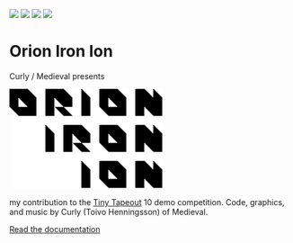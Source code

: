 ![](../../workflows/gds/badge.svg) ![](../../workflows/docs/badge.svg) ![](../../workflows/test/badge.svg) ![](../../workflows/fpga/badge.svg)

Orion Iron Ion
==============
Curly / Medieval presents

![Orion Iron Ion logo](docs/orion-iron-ion.png)

my contribution to the [Tiny Tapeout](https://tinytapeout.com/) 10 demo competition.
Code, graphics, and music by Curly (Toivo Henningsson) of Medieval.

[Read the documentation](docs/info.md)
